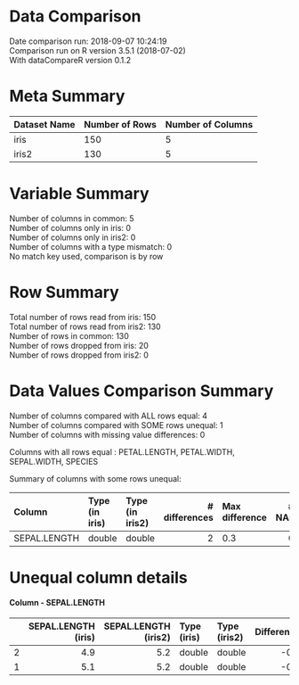 
Data Comparison
===============

Date comparison run: 2018-09-07 10:24:19  
Comparison run on R version 3.5.1 (2018-07-02)  
With dataCompareR version 0.1.2  


Meta Summary
============


|Dataset Name |Number of Rows |Number of Columns |
|:------------|:--------------|:-----------------|
|iris         |150            |5                 |
|iris2        |130            |5                 |


Variable Summary
================

Number of columns in common: 5  
Number of columns only in iris: 0  
Number of columns only in iris2: 0  
Number of columns with a type mismatch: 0  
No match key used, comparison is by row



Row Summary
===========

Total number of rows read from iris: 150  
Total number of rows read from iris2: 130    
Number of rows in common: 130  
Number of rows dropped from iris: 20  
Number of rows dropped from  iris2: 0  


Data Values Comparison Summary
==============================

Number of columns compared with ALL rows equal: 4  
Number of columns compared with SOME rows unequal: 1  
Number of columns with missing value differences: 0  

Columns with all rows equal : PETAL.LENGTH, PETAL.WIDTH, SEPAL.WIDTH, SPECIES

Summary of columns with some rows unequal: 



|Column       |Type (in iris) |Type (in iris2) | # differences|Max difference | # NAs|
|:------------|:--------------|:---------------|-------------:|:--------------|-----:|
|SEPAL.LENGTH |double         |double          |             2|0.3            |     0|



Unequal column details
======================



#### Column -  SEPAL.LENGTH



|   | SEPAL.LENGTH (iris)| SEPAL.LENGTH (iris2)|Type (iris) |Type (iris2) | Difference|
|:--|-------------------:|--------------------:|:-----------|:------------|----------:|
|2  |                 4.9|                  5.2|double      |double       |       -0.3|
|1  |                 5.1|                  5.2|double      |double       |       -0.1|


